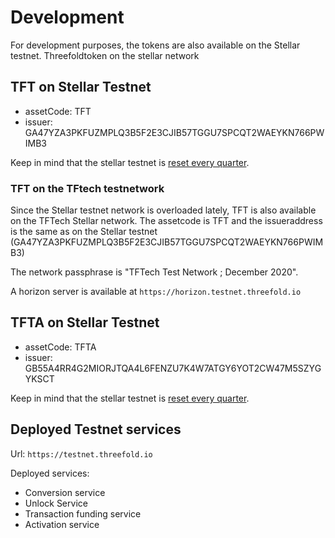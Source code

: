 # Development

For development purposes, the tokens are also available on the Stellar testnet.
Threefoldtoken on the stellar network

## TFT on Stellar Testnet

- assetCode: TFT
- issuer: GA47YZA3PKFUZMPLQ3B5F2E3CJIB57TGGU7SPCQT2WAEYKN766PWIMB3

Keep in mind that the stellar testnet is [reset every quarter](https://www.stellar.org/developers/guides/concepts/test-net.html#periodic-reset-of-testnet-data).

### TFT on the TFtech testnetwork

Since the Stellar testnet network is overloaded lately, TFT is also available on the TFTech Stellar network.
The assetcode is TFT and the issueraddress is the same as on the Stellar testnet (GA47YZA3PKFUZMPLQ3B5F2E3CJIB57TGGU7SPCQT2WAEYKN766PWIMB3)

The network passphrase is  "TFTech Test Network ; December 2020".

A horizon server is available at `https://horizon.testnet.threefold.io`

## TFTA on Stellar Testnet

- assetCode: TFTA
- issuer: GB55A4RR4G2MIORJTQA4L6FENZU7K4W7ATGY6YOT2CW47M5SZYGYKSCT

Keep in mind that the stellar testnet is [reset every quarter](https://www.stellar.org/developers/guides/concepts/test-net.html#periodic-reset-of-testnet-data).

## Deployed Testnet services

Url: `https://testnet.threefold.io`

Deployed services:

- Conversion service
- Unlock Service
- Transaction funding service
- Activation service
